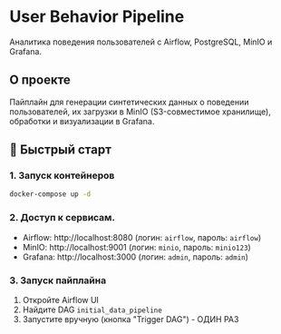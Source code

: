 # User Behavior Pipeline
Аналитика поведения пользователей с Airflow, PostgreSQL, MinIO и Grafana.

## О проекте
Пайплайн для генерации синтетических данных о поведении пользователей, их загрузки в MinIO (S3-совместимое хранилище), обработки и визуализации в Grafana.

## 🚀 Быстрый старт

### 1. Запуск контейнеров
```bash
docker-compose up -d
```
### 2. Доступ к сервисам.
- Airflow: http://localhost:8080 (логин: `airflow`, пароль: `airflow`)
- MinIO: http://localhost:9001 (логин: `minio`, пароль: `minio123`)
- Grafana: http://localhost:3000 (логин: `admin`, пароль: `admin`)

### 3. Запуск пайплайна
1. Откройте Airflow UI
2. Найдите DAG `initial_data_pipeline`
3. Запустите вручную (кнопка "Trigger DAG") - ОДИН РАЗ